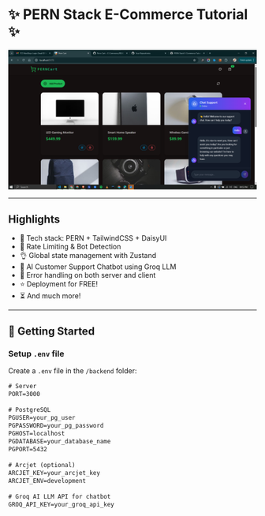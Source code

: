 # ✨ PERN Stack E-Commerce Tutorial ✨

<p align="center">
  <img src="/frontend/public/screenshot-for-readme.png" alt="Demo App" width="600"/>
</p>

---

## Highlights

- 🌟 Tech stack: PERN + TailwindCSS + DaisyUI  
- 🚀 Rate Limiting & Bot Detection  
- 👌 Global state management with Zustand  
- 🤖 AI Customer Support Chatbot using Groq LLM  
- 🐞 Error handling on both server and client  
- ⭐ Deployment for FREE!  
- ⏳ And much more!

---

## 🚀 Getting Started

### Setup `.env` file

Create a `.env` file in the `/backend` folder:

```env
# Server
PORT=3000

# PostgreSQL
PGUSER=your_pg_user
PGPASSWORD=your_pg_password
PGHOST=localhost
PGDATABASE=your_database_name
PGPORT=5432

# Arcjet (optional)
ARCJET_KEY=your_arcjet_key
ARCJET_ENV=development

# Groq AI LLM API for chatbot
GROQ_API_KEY=your_groq_api_key
